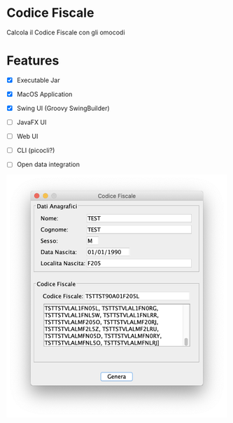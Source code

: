 # Codice Fiscale
Calcola il Codice Fiscale con gli omocodi

# Features
- [x] Executable Jar
- [x] MacOS Application 
- [x] Swing UI (Groovy SwingBuilder)
- [ ] JavaFX UI
- [ ] Web UI
- [ ] CLI (picocli?)
- [ ] Open data integration


![screenshot](app.png)
